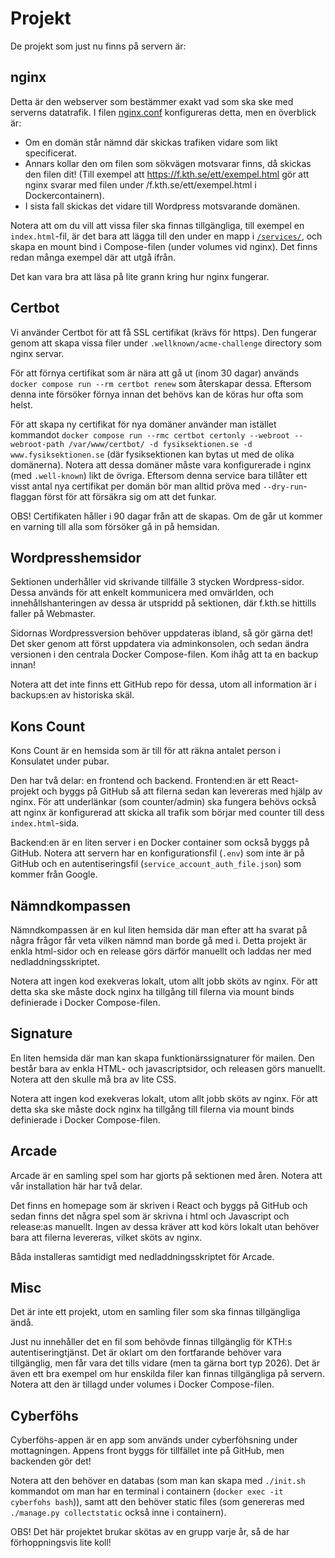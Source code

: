 # Projekt
De projekt som just nu finns på servern är:

## nginx
Detta är den webserver som bestämmer exakt vad som ska ske med serverns datatrafik. I filen [nginx.conf](../services/nginx/nginx.conf) konfigureras detta, men en överblick är: 
- Om en domän står nämnd där skickas trafiken vidare som likt specificerat.
- Annars kollar den om filen som sökvägen motsvarar finns, då skickas den filen dit! (Till exempel att https://f.kth.se/ett/exempel.html gör att nginx svarar med filen under /f.kth.se/ett/exempel.html i Dockercontainern).
- I sista fall skickas det vidare till Wordpress motsvarande domänen.

Notera att om du vill att vissa filer ska finnas tillgängliga, till exempel en `index.html`-fil, är det bara att lägga till den under en mapp i [`/services/`](../services/), och skapa en mount bind i Compose-filen (under volumes vid nginx). Det finns redan många exempel där att utgå ifrån.

Det kan vara bra att läsa på lite grann kring hur nginx fungerar.

## Certbot
Vi använder Certbot för att få SSL certifikat (krävs för https). Den fungerar genom att skapa vissa filer under `.wellknown/acme-challenge` directory som nginx servar.

För att förnya certifikat som är nära att gå ut (inom 30 dagar) används `docker compose run --rm certbot renew` som återskapar dessa. Eftersom denna inte försöker förnya innan det behövs kan de köras hur ofta som helst.

För att skapa ny certifikat för nya domäner använder man istället kommandot `docker compose run --rmc certbot certonly --webroot --webroot-path /var/www/certbot/ -d fysiksektionen.se -d www.fysiksektionen.se` (där fysiksektionen kan bytas ut med de olika domänerna). Notera att dessa domäner måste vara konfigurerade i nginx (med `.well-known`) likt de övriga. Eftersom denna service bara tillåter ett visst antal nya certifikat per domän bör man alltid pröva med `--dry-run`-flaggan först för att försäkra sig om att det funkar.

OBS! Certifikaten håller i 90 dagar från att de skapas. Om de går ut kommer en varning till alla som försöker gå in på hemsidan.

## Wordpresshemsidor
Sektionen underhåller vid skrivande tillfälle 3 stycken Wordpress-sidor. Dessa används för att enkelt kommunicera med omvärlden, och innehållshanteringen av dessa är utspridd på sektionen, där f.kth.se hittills faller på Webmaster.

Sidornas Wordpressversion behöver uppdateras ibland, så gör gärna det! Det sker genom att först uppdatera via adminkonsolen, och sedan ändra versionen i den centrala Docker Compose-filen. Kom ihåg att ta en backup innan!

Notera att det inte finns ett GitHub repo för dessa, utom all information är i backups:en av historiska skäl.

## Kons Count
Kons Count är en hemsida som är till för att räkna antalet person i Konsulatet under pubar.

Den har två delar: en frontend och backend. Frontend:en är ett React-projekt och byggs på GitHub så att filerna sedan kan levereras med hjälp av nginx. För att underlänkar (som counter/admin) ska fungera behövs också att nginx är konfigurerad att skicka all trafik som börjar med counter till dess `index.html`-sida.

Backend:en är en liten server i en Docker container som också byggs på GitHub. Notera att servern har en konfigurationsfil (`.env`) som inte är på GitHub och en autentiseringsfil (`service_account_auth_file.json`) som kommer från Google.

## Nämndkompassen
Nämndkompassen är en kul liten hemsida där man efter att ha svarat på några frågor får veta vilken nämnd man borde gå med i. Detta projekt är enkla html-sidor och en release görs därför manuellt och laddas ner med nedladdningsskriptet. 

Notera att ingen kod exekveras lokalt, utom allt jobb sköts av nginx. För att detta ska ske måste dock nginx ha tillgång till filerna via mount binds definierade i Docker Compose-filen.

## Signature
En liten hemsida där man kan skapa funktionärssignaturer för mailen. Den består bara av enkla HTML- och javascriptsidor, och releasen görs manuellt. Notera att den skulle må bra av lite CSS.

Notera att ingen kod exekveras lokalt, utom allt jobb sköts av nginx. För att detta ska ske måste dock nginx ha tillgång till filerna via mount binds definierade i Docker Compose-filen.

## Arcade
Arcade är en samling spel som har gjorts på sektionen med åren. Notera att vår installation här har två delar.

Det finns en homepage som är skriven i React och byggs på GitHub och sedan finns det några spel som är skrivna i html och Javascript och release:as manuellt. Ingen av dessa kräver att kod körs lokalt utan behöver bara att filerna levereras, vilket sköts av nginx.

Båda installeras samtidigt med nedladdningsskriptet för Arcade.

## Misc
Det är inte ett projekt, utom en samling filer som ska finnas tillgängliga ändå. 

Just nu innehåller det en fil som behövde finnas tillgänglig för KTH:s autentiseringtjänst. Det är oklart om den fortfarande behöver vara tillgänglig, men får vara det tills vidare (men ta gärna bort typ 2026). Det är även ett bra exempel om hur enskilda filer kan finnas tillgängliga på servern. Notera att den är tillagd under volumes i Docker Compose-filen.

## Cyberföhs
Cyberföhs-appen är en app som används under cyberföhsning under mottagningen. Appens front byggs för tillfället inte på GitHub, men backenden gör det!

Notera att den behöver en databas (som man kan skapa med `./init.sh` kommandot om man har en terminal i containern (`docker exec -it cyberfohs bash`)), samt att den behöver static files (som genereras med `./manage.py collectstatic` också inne i containern).

OBS! Det här projektet brukar skötas av en grupp varje år, så de har förhoppningsvis lite koll!